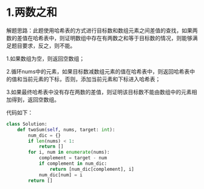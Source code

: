 # 1.两数之和

解题思路：此题使用哈希表的方式进行目标数和数组元素之间差值的查找，如果两数的差值在哈希表中，则证明数组中存在有两数之和等于目标数的情况，则能够满足题目要求，反之，则不能。

1.如果数组为空，则返回空数组；

2.循环nums中的元素，如果目标数减数组元素的值在哈希表中，则返回哈希表中的值和当前元素的下标，否则，添加当前元素和下标进入哈希表；

3.如果最终哈希表中没有存在两数的差值，则证明该目标数不能由数组中的元素相加得到，返回空数组。

代码如下：

```python
class Solution:
    def twoSum(self, nums, target: int):
        num_dic = {}
        if len(nums) < 1:
            return []
        for i, num in enumerate(nums):
            complement = target - num
            if complement in num_dic:
                return [num_dic[complement], i]
            num_dic[num] = i
        return []
```

